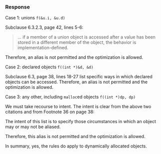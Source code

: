 ### Response

Case 1: unions `f(&u.i, &u.d)`

Subclause 6.3.2.3, page 42, lines 5-6:

> ... if a member of a union object is accessed after a value has been stored in a
> different member of the object, the behavior is implementation-defined.

Therefore, an alias is not permitted and the optimization is allowed.

Case 2: declared objects `f((int *)&d, &d)`

Subclause 6.3, page 38, lines 18-27 list specific ways in which declared objects
can be accessed. Therefore, an alias is not permitted and the optimization is
allowed.

Case 3: any other, including `malloc`ed objects `f((int *)dp, dp)`

We must take recourse to intent. The intent is clear from the above two
citations and from Footnote 36 on page 38:

The intent of this list is to specify those circumstances in which an object may
or may not be aliased.

Therefore, this alias is not permitted and the optimization is allowed.

In summary, yes, the rules do apply to dynamically allocated objects.
